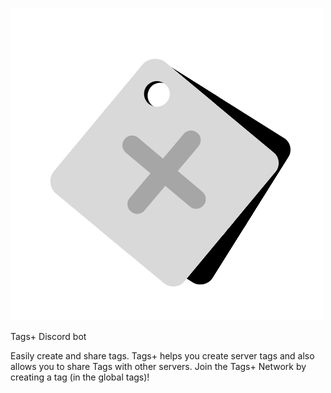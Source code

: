 ![logo](Tags+.png)

Tags+ Discord bot

Easily create and share tags. Tags+ helps you create server tags and also allows you to share Tags with other servers. Join the Tags+ Network by creating a tag (in the global tags)!

